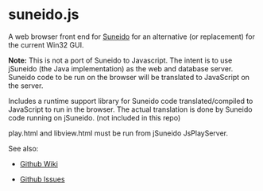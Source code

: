 # suneido.js

A web browser front end for [Suneido](http://suneido.com) for an alternative
(or replacement) for the current Win32 GUI.

**Note:** This is not a port of Suneido to Javascript. The intent is to use
jSuneido (the Java implementation) as the web and database server. 
Suneido code to be run on the browser will be translated to JavaScript
on the server.

Includes a runtime support library for Suneido code translated/compiled to JavaScript 
to run in the browser. The actual translation is done by Suneido code running 
on jSuneido. (not included in this repo)

play.html and libview.html must be run from jSuneido JsPlayServer.

See also: 

* [Github Wiki](https://github.com/apmckinlay/suneido.js/wiki) 

* [Github Issues](https://github.com/apmckinlay/suneido.js/issues)